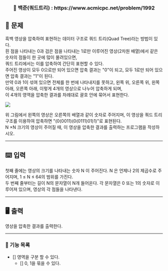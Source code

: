 <h3 align="center"> 
    📌 백준(쿼드트리) : https://www.acmicpc.net/problem/1992
</h3>

## 🚀 문제

흑백 영상을 압축하여 표현하는 데이터 구조로 쿼드 트리(Quad Tree)라는 방법이 있다.  
흰 점을 나타내는 0과 검은 점을 나타내는 1로만 이루어진 영상(2차원 배열)에서 같은 숫자의 점들이 한 곳에 많이 몰려있으면,   
쿼드 트리에서는 이를 압축하여 간단히 표현할 수 있다.   
주어진 영상이 모두 0으로만 되어 있으면 압축 결과는 "0"이 되고, 모두 1로만 되어 있으면 압축 결과는 "1"이 된다.   
만약 0과 1이 섞여 있으면 전체를 한 번에 나타내지를 못하고, 왼쪽 위, 오른쪽 위, 왼쪽 아래, 오른쪽 아래, 이렇게 4개의 영상으로 나누어 압축하게 되며,  
이 4개의 영역을 압축한 결과를 차례대로 괄호 안에 묶어서 표현한다.  

<img src="https://www.acmicpc.net/JudgeOnline/upload/201007/qq.png">

위 그림에서 왼쪽의 영상은 오른쪽의 배열과 같이 숫자로 주어지며, 이 영상을 쿼드 트리 구조를 이용하여 압축하면 "(0(0011)(0(0111)01)1)"로 표현된다.   
N ×N 크기의 영상이 주어질 때, 이 영상을 압축한 결과를 출력하는 프로그램을 작성하시오.

---

## ⌨️ 입력
첫째 줄에는 영상의 크기를 나타내는 숫자 N 이 주어진다. N 은 언제나 2의 제곱수로 주어지며, 1 ≤ N ≤ 64의 범위를 가진다.  
두 번째 줄부터는 길이 N의 문자열이 N개 들어온다. 각 문자열은 0 또는 1의 숫자로 이루어져 있으며, 영상의 각 점들을 나타낸다.  

---

## 🖥️ 출력
영상을 압축한 결과를 출력한다.

---

### 📜 기능 목록
- [] 영역을 구분 할 수 있다.
  - [] 0, 1을 묶을 수 있다.